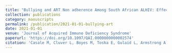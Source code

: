 ```yaml
---
title: "Bullying and ART Non adherence Among South African ALHIV: Effects, Risks, and Protective Factors"
collection: publications
category: manuscripts
permalink: /publication/2021-01-01-bullying-art
date: 2021-01-01
venue: 'Journal of Acquired Immune Deficiency Syndrome'
paperurl: 'https://doi.org/10.1097/QAI.0000000000002574'
citation: 'Casale M, Cluver L, Boyes M, Toska E, Gulaid L, Armstrong A, Shenderovich Y, Rudgard WE, Zhou S, Langwenya N (2021) Bullying and ART Non adherence Among South African ALHIV: Effects, Risks, and Protective Factors. Journal of Acquired Immune Deficiency Syndrome.'
---
```

